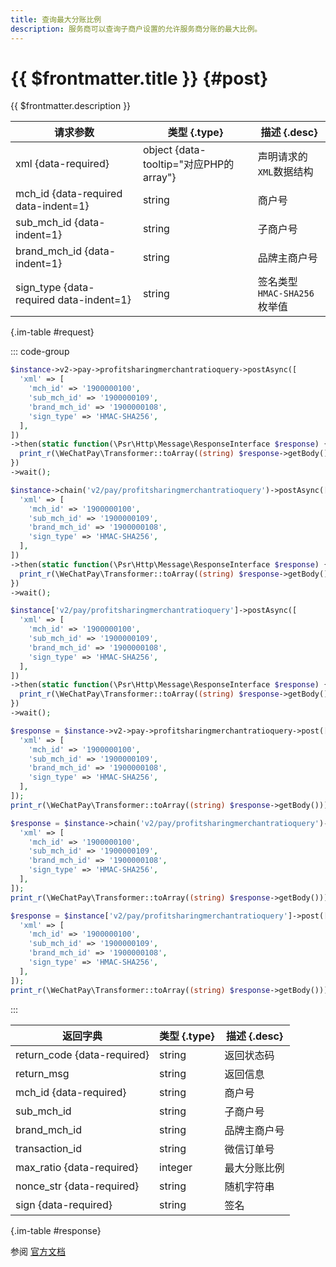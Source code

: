 ```yaml
---
title: 查询最大分账比例
description: 服务商可以查询子商户设置的允许服务商分账的最大比例。
---
```


# {{ $frontmatter.title }} {#post}

{{ $frontmatter.description }}

| 请求参数 | 类型 {.type} | 描述 {.desc}
| --- | --- | ---
| xml {data-required} | object {data-tooltip="对应PHP的array"} | 声明请求的`XML`数据结构
| mch_id {data-required data-indent=1} | string | 商户号
| sub_mch_id {data-indent=1} | string | 子商户号
| brand_mch_id {data-indent=1} | string | 品牌主商户号
| sign_type {data-required data-indent=1} | string | 签名类型<br/>`HMAC-SHA256` 枚举值

{.im-table #request}

::: code-group

```php [异步纯链式]
$instance->v2->pay->profitsharingmerchantratioquery->postAsync([
  'xml' => [
    'mch_id' => '1900000100',
    'sub_mch_id' => '1900000109',
    'brand_mch_id' => '1900000108',
    'sign_type' => 'HMAC-SHA256',
  ],
])
->then(static function(\Psr\Http\Message\ResponseInterface $response) {
  print_r(\WeChatPay\Transformer::toArray((string) $response->getBody()));
})
->wait();
```

```php [异步声明式]
$instance->chain('v2/pay/profitsharingmerchantratioquery')->postAsync([
  'xml' => [
    'mch_id' => '1900000100',
    'sub_mch_id' => '1900000109',
    'brand_mch_id' => '1900000108',
    'sign_type' => 'HMAC-SHA256',
  ],
])
->then(static function(\Psr\Http\Message\ResponseInterface $response) {
  print_r(\WeChatPay\Transformer::toArray((string) $response->getBody()));
})
->wait();
```

```php [异步属性式]
$instance['v2/pay/profitsharingmerchantratioquery']->postAsync([
  'xml' => [
    'mch_id' => '1900000100',
    'sub_mch_id' => '1900000109',
    'brand_mch_id' => '1900000108',
    'sign_type' => 'HMAC-SHA256',
  ],
])
->then(static function(\Psr\Http\Message\ResponseInterface $response) {
  print_r(\WeChatPay\Transformer::toArray((string) $response->getBody()));
})
->wait();
```

```php [同步纯链式]
$response = $instance->v2->pay->profitsharingmerchantratioquery->post([
  'xml' => [
    'mch_id' => '1900000100',
    'sub_mch_id' => '1900000109',
    'brand_mch_id' => '1900000108',
    'sign_type' => 'HMAC-SHA256',
  ],
]);
print_r(\WeChatPay\Transformer::toArray((string) $response->getBody()));
```

```php [同步声明式]
$response = $instance->chain('v2/pay/profitsharingmerchantratioquery')->post([
  'xml' => [
    'mch_id' => '1900000100',
    'sub_mch_id' => '1900000109',
    'brand_mch_id' => '1900000108',
    'sign_type' => 'HMAC-SHA256',
  ],
]);
print_r(\WeChatPay\Transformer::toArray((string) $response->getBody()));
```

```php [同步属性式]
$response = $instance['v2/pay/profitsharingmerchantratioquery']->post([
  'xml' => [
    'mch_id' => '1900000100',
    'sub_mch_id' => '1900000109',
    'brand_mch_id' => '1900000108',
    'sign_type' => 'HMAC-SHA256',
  ],
]);
print_r(\WeChatPay\Transformer::toArray((string) $response->getBody()));
```

:::

| 返回字典 | 类型 {.type} | 描述 {.desc}
| --- | --- | ---
| return_code {data-required}| string | 返回状态码
| return_msg | string | 返回信息
| mch_id {data-required}| string | 商户号
| sub_mch_id | string | 子商户号
| brand_mch_id | string | 品牌主商户号
| transaction_id | string | 微信订单号
| max_ratio {data-required}| integer | 最大分账比例
| nonce_str {data-required}| string | 随机字符串
| sign {data-required}| string | 签名

{.im-table #response}

参阅 [官方文档](https://pay.weixin.qq.com/wiki/doc/api/allocation_sp.php?chapter=25_11&index=8)

